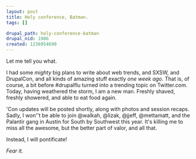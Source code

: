 ```yaml
--- 
layout: post
title: Holy conference, Batman.
tags: []

drupal_path: holy-conference-batman
drupal_nid: 1986
created: 1236954690
---
```

Let me tell you what.

I had some <em>mighty</em> big plans to write about web trends, and SXSW, and DrupalCon, and all kinds of amazing stuff exactly <em>one week ago.</em> That is, of course, a bit before #drupalflu turned into a trending topic on Twitter.com. Today, having weathered the storm, I am a new man. Freshly shaved, freshly showered, and able to eat food again.

'Con updates will be posted shortly, along with photos and session recaps. Sadly, I won''t be able to join @walkah, @lizak, @jjeff, @mettamatt, and the Palantir gang in Austin for South by Southwest this year. It's killing me to miss all the awesome, but the better part of valor, and all that.

Instead, I will pontificate!

<em>Fear it.</em>
